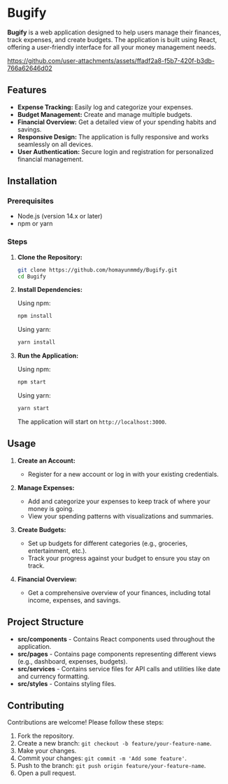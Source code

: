 # Bugify

**Bugify** is a web application designed to help users manage their finances, track expenses, and create budgets. The application is built using React, offering a user-friendly interface for all your money management needs.



https://github.com/user-attachments/assets/ffadf2a8-f5b7-420f-b3db-766a62646d02



## Features

- **Expense Tracking:** Easily log and categorize your expenses.
- **Budget Management:** Create and manage multiple budgets.
- **Financial Overview:** Get a detailed view of your spending habits and savings.
- **Responsive Design:** The application is fully responsive and works seamlessly on all devices.
- **User Authentication:** Secure login and registration for personalized financial management.

## Installation

### Prerequisites

- Node.js (version 14.x or later)
- npm or yarn

### Steps

1. **Clone the Repository:**

   ```bash
   git clone https://github.com/homayunmmdy/Bugify.git
   cd Bugify
   ```

2. **Install Dependencies:**

   Using npm:
   ```bash
   npm install
   ```

   Using yarn:
   ```bash
   yarn install
   ```

3. **Run the Application:**

   Using npm:
   ```bash
   npm start
   ```

   Using yarn:
   ```bash
   yarn start
   ```

   The application will start on `http://localhost:3000`.

## Usage

1. **Create an Account:**
   - Register for a new account or log in with your existing credentials.

2. **Manage Expenses:**
   - Add and categorize your expenses to keep track of where your money is going.
   - View your spending patterns with visualizations and summaries.

3. **Create Budgets:**
   - Set up budgets for different categories (e.g., groceries, entertainment, etc.).
   - Track your progress against your budget to ensure you stay on track.

4. **Financial Overview:**
   - Get a comprehensive overview of your finances, including total income, expenses, and savings.

## Project Structure

- **src/components** - Contains React components used throughout the application.
- **src/pages** - Contains page components representing different views (e.g., dashboard, expenses, budgets).
- **src/services** - Contains service files for API calls and utilities like date and currency formatting.
- **src/styles** - Contains styling files.

## Contributing

Contributions are welcome! Please follow these steps:

1. Fork the repository.
2. Create a new branch: `git checkout -b feature/your-feature-name`.
3. Make your changes.
4. Commit your changes: `git commit -m 'Add some feature'`.
5. Push to the branch: `git push origin feature/your-feature-name`.
6. Open a pull request.

